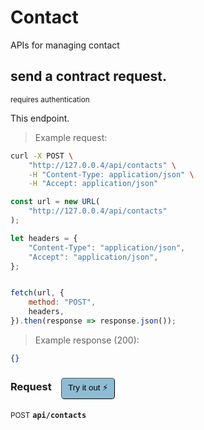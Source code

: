 # Contact

APIs for managing  contact

## send a contract request.

<small class="badge badge-darkred">requires authentication</small>

This endpoint.

> Example request:

```bash
curl -X POST \
    "http://127.0.0.4/api/contacts" \
    -H "Content-Type: application/json" \
    -H "Accept: application/json"
```

```javascript
const url = new URL(
    "http://127.0.0.4/api/contacts"
);

let headers = {
    "Content-Type": "application/json",
    "Accept": "application/json",
};


fetch(url, {
    method: "POST",
    headers,
}).then(response => response.json());
```


> Example response (200):

```json
{}
```
<div id="execution-results-POSTapi-contacts" hidden>
    <blockquote>Received response<span id="execution-response-status-POSTapi-contacts"></span>:</blockquote>
    <pre class="json"><code id="execution-response-content-POSTapi-contacts"></code></pre>
</div>
<div id="execution-error-POSTapi-contacts" hidden>
    <blockquote>Request failed with error:</blockquote>
    <pre><code id="execution-error-message-POSTapi-contacts"></code></pre>
</div>
<form id="form-POSTapi-contacts" data-method="POST" data-path="api/contacts" data-authed="1" data-hasfiles="0" data-headers='{"Content-Type":"application\/json","Accept":"application\/json"}' onsubmit="event.preventDefault(); executeTryOut('POSTapi-contacts', this);">
<h3>
    Request&nbsp;&nbsp;&nbsp;
        <button type="button" style="background-color: #8fbcd4; padding: 5px 10px; border-radius: 5px; border-width: thin;" id="btn-tryout-POSTapi-contacts" onclick="tryItOut('POSTapi-contacts');">Try it out ⚡</button>
    <button type="button" style="background-color: #c97a7e; padding: 5px 10px; border-radius: 5px; border-width: thin;" id="btn-canceltryout-POSTapi-contacts" onclick="cancelTryOut('POSTapi-contacts');" hidden>Cancel</button>&nbsp;&nbsp;
    <button type="submit" style="background-color: #6ac174; padding: 5px 10px; border-radius: 5px; border-width: thin;" id="btn-executetryout-POSTapi-contacts" hidden>Send Request 💥</button>
    </h3>
<p>
<small class="badge badge-black">POST</small>
 <b><code>api/contacts</code></b>
</p>
<p>
<label id="auth-POSTapi-contacts" hidden>Authorization header: <b><code>Bearer </code></b><input type="text" name="Authorization" data-prefix="Bearer " data-endpoint="POSTapi-contacts" data-component="header"></label>
</p>
</form>



